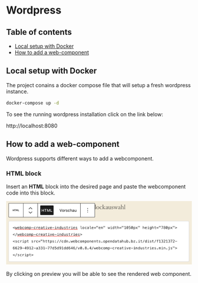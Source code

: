 Wordpress
=======

## Table of contents
- [Local setup with Docker](local-setup-with-docker)
- [How to add a web-component](how-to-add-a-web-component)

## Local setup with Docker

The project conains a docker compose file that will setup a fresh wordpress instance.

```sh
docker-compose up -d
```

To see the running wordpress installation click on the link below:

http://localhost:8080

## How to add a web-component

Wordpress supports different ways to add a webcomponent.

### HTML block

Insert an **HTML** block into the desired page and paste the webcomponent code into this block.

![Insert Webcomponent into HTML block](wordpress-html-block.png)

By clicking on preview you will be able to see the rendered web component.
